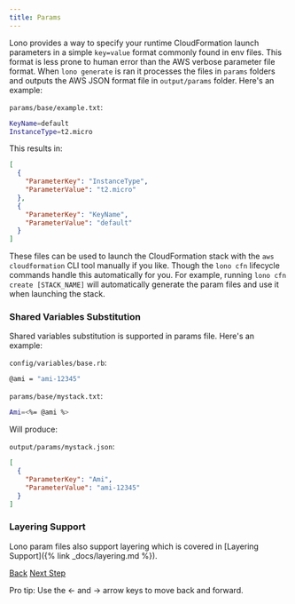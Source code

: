 ```yaml
---
title: Params
---
```


Lono provides a way to specify your runtime CloudFormation launch parameters in a simple `key=value` format commonly found in env files.  This format is less prone to human error than the AWS verbose parameter file format.  When `lono generate` is ran it processes the files in `params` folders and outputs the AWS JSON format file in `output/params` folder.  Here's an example:

`params/base/example.txt`:

```sh
KeyName=default
InstanceType=t2.micro
```

This results in:

```json
[
  {
    "ParameterKey": "InstanceType",
    "ParameterValue": "t2.micro"
  },
  {
    "ParameterKey": "KeyName",
    "ParameterValue": "default"
  }
]
```

These files can be used to launch the CloudFormation stack with the `aws cloudformation` CLI tool manually if you like. Though the `lono cfn` lifecycle commands handle this automatically for you. For example, running `lono cfn create [STACK_NAME]` will automatically generate the param files and use it when launching the stack.

### Shared Variables Substitution

Shared variables substitution is supported in params file.  Here's an example:

`config/variables/base.rb`:

```sh
@ami = "ami-12345"
```

`params/base/mystack.txt`:

```sh
Ami=<%= @ami %>
```

Will produce:

`output/params/mystack.json`:

```json
[
  {
    "ParameterKey": "Ami",
    "ParameterValue": "ami-12345"
  }
]
```

### Layering Support

Lono param files also support layering which is covered in [Layering Support]({% link _docs/layering.md %}).

<a id="prev" class="btn btn-basic" href="{% link _docs/shared-variables.md %}">Back</a>
<a id="next" class="btn btn-primary" href="{% link _docs/layering.md %}">Next Step</a>
<p class="keyboard-tip">Pro tip: Use the <- and -> arrow keys to move back and forward.</p>
